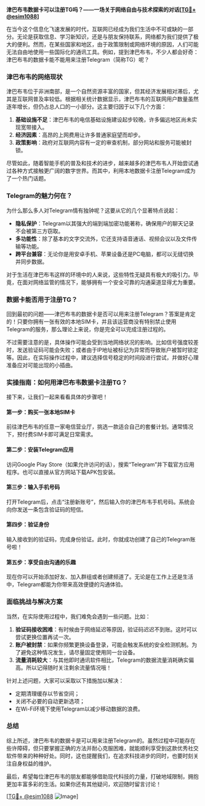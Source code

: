 **津巴布韦数据卡可以注册TG吗？——一场关于网络自由与技术探索的对话[[TG💪+ @esim1088](https://t.me/s/esim1088)]**

在当今这个信息化飞速发展的时代，互联网已经成为我们生活中不可或缺的一部分。无论是获取信息、学习新知识，还是与朋友保持联系，网络都为我们提供了极大的便利。然而，在某些国家和地区，由于政策限制或网络环境的原因，人们可能无法自由地使用一些国际化的通讯工具。例如，提到津巴布韦，不少人都会好奇：津巴布韦的数据卡能不能用来注册Telegram（简称TG）呢？

### 津巴布韦的网络现状

津巴布韦位于非洲南部，是一个自然资源丰富的国家，但其经济发展相对滞后，尤其是互联网普及率较低。根据相关统计数据显示，津巴布韦的互联网用户数量虽然逐年增长，但仍占总人口的一小部分。这主要归因于以下几个方面：

1. **基础设施不足**：津巴布韦的电信基础设施建设起步较晚，许多偏远地区尚未实现宽带接入。
2. **经济因素**：高昂的上网费用让许多普通家庭望而却步。
3. **政策影响**：政府对互联网内容有一定的审查机制，部分网站和服务可能被封锁。

尽管如此，随着智能手机的普及和技术的进步，越来越多的津巴布韦人开始尝试通过各种方式接触更广阔的数字世界。而其中，利用本地数据卡注册Telegram成为了一个热门话题。

### Telegram的魅力何在？

为什么那么多人对Telegram情有独钟呢？这要从它的几个显著特点说起：

- **隐私保护**：Telegram以其强大的端到端加密功能著称，确保用户的聊天记录不会被第三方窃取。
- **多功能性**：除了基本的文字交流外，它还支持语音通话、视频会议以及文件传输等功能。
- **跨平台兼容**：无论你是用安卓手机、苹果设备还是PC电脑，都可以无缝切换并同步数据。

对于生活在津巴布韦这样的环境中的人来说，这些特性无疑具有极大的吸引力。毕竟，在面对网络监管的情况下，能够拥有一个安全可靠的沟通渠道显得尤为重要。

### 数据卡能否用于注册TG？

回到最初的问题——津巴布韦的数据卡是否可以用来注册Telegram？答案是肯定的！只要你拥有一张有效的本地SIM卡，并且该运营商没有特别禁止使用Telegram的服务，那么理论上来说，你是完全可以完成注册过程的。

不过需要注意的是，具体操作可能会受到当地网络状况的影响。比如信号强度较差时，发送验证码可能会失败；或者由于IP地址被标记为异常而导致账户被暂时锁定等。因此，在实际操作过程中，建议选择信号稳定的时间段进行尝试，并做好心理准备应对可能出现的小插曲。

### 实操指南：如何用津巴布韦数据卡注册TG？

接下来，让我们一起来看看具体的步骤吧！

#### 第一步：购买一张本地SIM卡
前往津巴布韦的任意一家电信营业厅，挑选一款适合自己的套餐计划。通常情况下，预付费SIM卡即可满足日常需求。

#### 第二步：安装Telegram应用
访问Google Play Store（如果允许访问的话），搜索“Telegram”并下载官方应用程序。也可以直接从官方网站下载APK包安装。

#### 第三步：输入手机号码
打开Telegram后，点击“注册新账号”，然后输入你的津巴布韦手机号码。系统会向你发送一条包含验证码的短信。

#### 第四步：验证身份
输入接收到的验证码，完成身份验证。此时，你就成功创建了自己的Telegram账号啦！

#### 第五步：享受自由沟通的乐趣
现在你可以开始添加好友、加入群组或者创建频道了。无论是在工作上还是生活中，Telegram都能为你带来高效便捷的沟通体验。

### 面临挑战与解决方案

当然，在实际使用过程中，我们难免会遇到一些问题。比如：

1. **验证码接收困难**：有时候由于网络延迟等原因，验证码迟迟不到账。这时可以尝试更换位置再试一次。
2. **账户被封禁**：如果你频繁更换设备登录，可能会触发系统的安全检测机制。为了避免这种情况发生，请尽量固定使用同一台设备。
3. **流量消耗较大**：与其他即时通讯软件相比，Telegram的数据流量消耗确实偏高。所以记得随时关注剩余流量情况哦！

针对上述问题，大家可以采取以下措施加以解决：
- 定期清理缓存以节省空间；
- 关闭不必要的自动更新选项；
- 在Wi-Fi环境下使用Telegram以减少移动数据的浪费。

### 总结

综上所述，津巴布韦的数据卡是可以用来注册Telegram的。虽然过程中可能存在些许障碍，但只要掌握正确的方法并耐心克服困难，就能顺利享受到这款优秀社交软件带来的种种好处。同时，这也提醒我们，在追求科技进步的同时，也要时刻关注自身权益的维护。

最后，希望每位津巴布韦的朋友都能够借助现代科技的力量，打破地域限制，拥抱更加丰富多彩的生活。如果你还有其他疑问，欢迎随时留言讨论！

[[TG💪+ @esim1088](https://t.me/s/esim1088) ![Image](https://i.postimg.cc/4NQfJmqS/Snipaste-2025-05-13-00-14-12.png)]